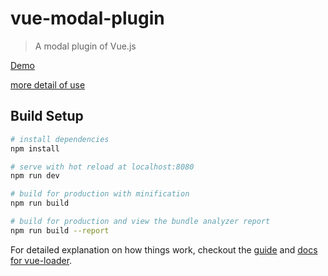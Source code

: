 # vue-modal-plugin

> A modal plugin of Vue.js 

[Demo](http://ldqblog.me/vue-modal-plugin/vue-modal-plugin/dist/#/)

[more detail of use](https://github.com/LDQ-first/vue-modal-plugin/tree/master/src/views/show.vue)

## Build Setup

``` bash
# install dependencies
npm install

# serve with hot reload at localhost:8080
npm run dev

# build for production with minification
npm run build

# build for production and view the bundle analyzer report
npm run build --report
```

For detailed explanation on how things work, checkout the [guide](http://vuejs-templates.github.io/webpack/) and [docs for vue-loader](http://vuejs.github.io/vue-loader).
